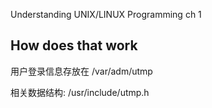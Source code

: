 Understanding UNIX/LINUX Programming ch 1

## How does that work

用户登录信息存放在 /var/adm/utmp

相关数据结构: /usr/include/utmp.h

